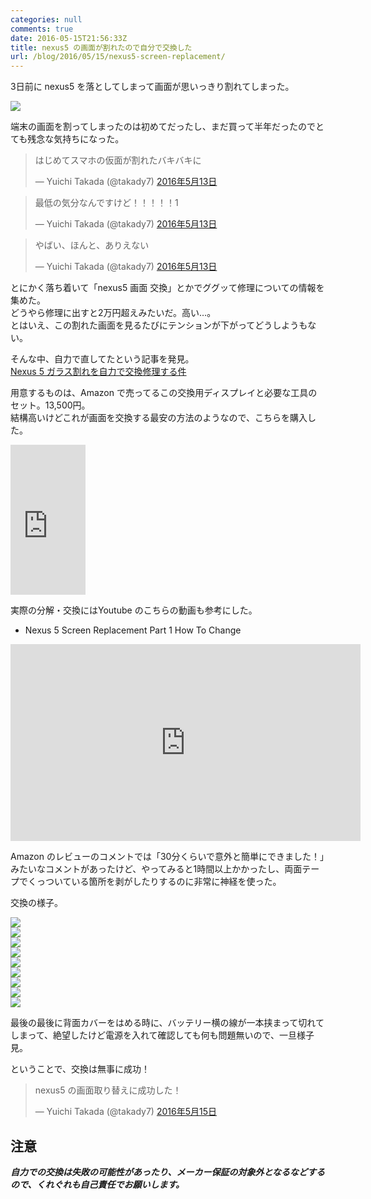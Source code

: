 ```yaml
---
categories: null
comments: true
date: 2016-05-15T21:56:33Z
title: nexus5 の画面が割れたので自分で交換した
url: /blog/2016/05/15/nexus5-screen-replacement/
---
```


3日前に nexus5 を落としてしまって画面が思いっきり割れてしまった。  

![](/images/2016-05-15-nexus5-screen-replacement/thumb_IMG_5931_1024.jpg)  

端末の画面を割ってしまったのは初めてだったし、まだ買って半年だったのでとても残念な気持ちになった。  

<blockquote class="twitter-tweet" data-lang="ja"><p lang="ja" dir="ltr">はじめてスマホの仮面が割れたバキバキに</p>&mdash; Yuichi Takada (@takady7) <a href="https://twitter.com/takady7/status/731131513887031297">2016年5月13日</a></blockquote>
<script async src="//platform.twitter.com/widgets.js" charset="utf-8"></script>

<blockquote class="twitter-tweet" data-lang="ja"><p lang="ja" dir="ltr">最低の気分なんですけど！！！！！1</p>&mdash; Yuichi Takada (@takady7) <a href="https://twitter.com/takady7/status/731131644845817858">2016年5月13日</a></blockquote>
<script async src="//platform.twitter.com/widgets.js" charset="utf-8"></script>

<blockquote class="twitter-tweet" data-lang="ja"><p lang="ja" dir="ltr">やばい、ほんと、ありえない</p>&mdash; Yuichi Takada (@takady7) <a href="https://twitter.com/takady7/status/731132397010345986">2016年5月13日</a></blockquote>
<script async src="//platform.twitter.com/widgets.js" charset="utf-8"></script>


とにかく落ち着いて「nexus5 画面 交換」とかでググッて修理についての情報を集めた。  
どうやら修理に出すと2万円超えみたいだ。高い…。  
とはいえ、この割れた画面を見るたびにテンションが下がってどうしようもない。  

そんな中、自力で直してたという記事を発見。  
[Nexus 5 ガラス割れを自力で交換修理する件](http://www.blogershin.link/archives/242)  

用意するものは、Amazon で売ってるこの交換用ディスプレイと必要な工具のセット。13,500円。  
結構高いけどこれが画面を交換する最安の方法のようなので、こちらを購入した。  

<iframe src="http://rcm-fe.amazon-adsystem.com/e/cm?t=takadayuichi-22&o=9&p=8&l=as1&asins=B00V7VB8U2&ref=qf_sp_asin_til&fc1=000000&IS2=1&lt1=_blank&m=amazon&lc1=0000FF&bc1=000000&bg1=FFFFFF&f=ifr" style="width:120px;height:240px;" scrolling="no" marginwidth="0" marginheight="0" frameborder="0"></iframe>

実際の分解・交換にはYoutube のこちらの動画も参考にした。  

- Nexus 5 Screen Replacement Part 1 How To Change

<iframe width="560" height="315" src="https://www.youtube.com/embed/nVAtEyRBny0" frameborder="0" allowfullscreen></iframe>

Amazon のレビューのコメントでは「30分くらいで意外と簡単にできました！」みたいなコメントがあったけど、やってみると1時間以上かかったし、両面テープでくっついている箇所を剥がしたりするのに非常に神経を使った。  

交換の様子。  

![](/images/2016-05-15-nexus5-screen-replacement/thumb_IMG_5922_1024.jpg)  
![](/images/2016-05-15-nexus5-screen-replacement/thumb_IMG_5923_1024.jpg)  
![](/images/2016-05-15-nexus5-screen-replacement/thumb_IMG_5924_1024.jpg)  
![](/images/2016-05-15-nexus5-screen-replacement/thumb_IMG_5925_1024.jpg)  
![](/images/2016-05-15-nexus5-screen-replacement/thumb_IMG_5926_1024.jpg)  
![](/images/2016-05-15-nexus5-screen-replacement/thumb_IMG_5927_1024.jpg)  
![](/images/2016-05-15-nexus5-screen-replacement/thumb_IMG_5928_1024.jpg)  
![](/images/2016-05-15-nexus5-screen-replacement/thumb_IMG_5930_1024.jpg)  
![](/images/2016-05-15-nexus5-screen-replacement/thumb_IMG_5932_1024.jpg)  

最後の最後に背面カバーをはめる時に、バッテリー横の線が一本挟まって切れてしまって、絶望したけど電源を入れて確認しても何も問題無いので、一旦様子見。  


ということで、交換は無事に成功！  

<blockquote class="twitter-tweet" data-lang="ja"><p lang="ja" dir="ltr">nexus5 の画面取り替えに成功した！</p>&mdash; Yuichi Takada (@takady7) <a href="https://twitter.com/takady7/status/731827195639783424">2016年5月15日</a></blockquote>
<script async src="//platform.twitter.com/widgets.js" charset="utf-8"></script>


## 注意
***自力での交換は失敗の可能性があったり、メーカー保証の対象外となるなどするので、くれぐれも自己責任でお願いします。***
